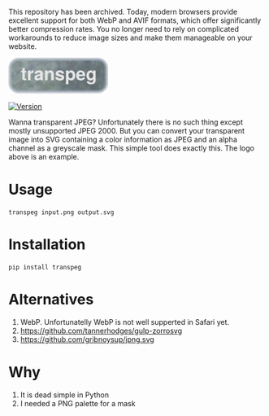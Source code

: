 This repository has been archived.
Today, modern browsers provide excellent support for both WebP and AVIF formats,
which offer significantly better compression rates.
You no longer need to rely on complicated workarounds to reduce image sizes and make them manageable on your website.

<img src="https://raw.githubusercontent.com/igrmk/transpeg/main/example/transpeg.svg" width="196">

<!-- cut -->
[![Version](https://img.shields.io/pypi/v/transpeg.svg)](https://pypi.org/project/transpeg/)
<!-- end -->
Wanna transparent JPEG?
Unfortunately there is no such thing except mostly unsupported JPEG 2000.
But you can convert your transparent image into SVG containing a color information as JPEG and an alpha channel as a greyscale mask.
This simple tool does exactly this.
The logo above is an example.

Usage
=====

    transpeg input.png output.svg

Installation
============

    pip install transpeg

Alternatives
============

1. WebP. Unfortunatelly WebP is not well supperted in Safari yet.
2. https://github.com/tannerhodges/gulp-zorrosvg
3. https://github.com/gribnoysup/jpng.svg

Why
===

1. It is dead simple in Python
2. I needed a PNG palette for a mask

